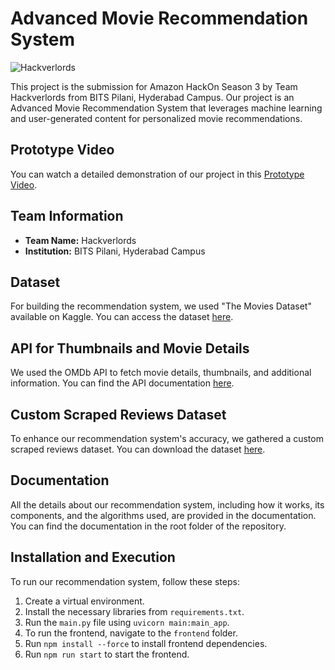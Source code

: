 # Advanced Movie Recommendation System

![Hackverlords](https://your-image-link-here)

This project is the submission for Amazon HackOn Season 3 by Team Hackverlords from BITS Pilani, Hyderabad Campus. Our project is an Advanced Movie Recommendation System that leverages machine learning and user-generated content for personalized movie recommendations.

## Prototype Video

You can watch a detailed demonstration of our project in this [Prototype Video](https://drive.google.com/file/d/1-pJYRUeIow-3jsFRKaUuVm79-rdjPzKl/view).

## Team Information

- **Team Name:** Hackverlords
- **Institution:** BITS Pilani, Hyderabad Campus

## Dataset

For building the recommendation system, we used "The Movies Dataset" available on Kaggle. You can access the dataset [here](https://www.kaggle.com/datasets/rounakbanik/the-movies-dataset).

## API for Thumbnails and Movie Details

We used the OMDb API to fetch movie details, thumbnails, and additional information. You can find the API documentation [here](https://www.omdbapi.com/).

## Custom Scraped Reviews Dataset

To enhance our recommendation system's accuracy, we gathered a custom scraped reviews dataset. You can download the dataset [here](https://drive.google.com/file/d/1MQyYZtUyaRqvlSL8zRt33fxzuPJ9AtXv/view?usp=sharing).

## Documentation

All the details about our recommendation system, including how it works, its components, and the algorithms used, are provided in the documentation. You can find the documentation in the root folder of the repository.

## Installation and Execution

To run our recommendation system, follow these steps:

1. Create a virtual environment.
2. Install the necessary libraries from `requirements.txt`.
3. Run the `main.py` file using `uvicorn main:main_app`.
4. To run the frontend, navigate to the `frontend` folder.
5. Run `npm install --force` to install frontend dependencies.
6. Run `npm run start` to start the frontend.
